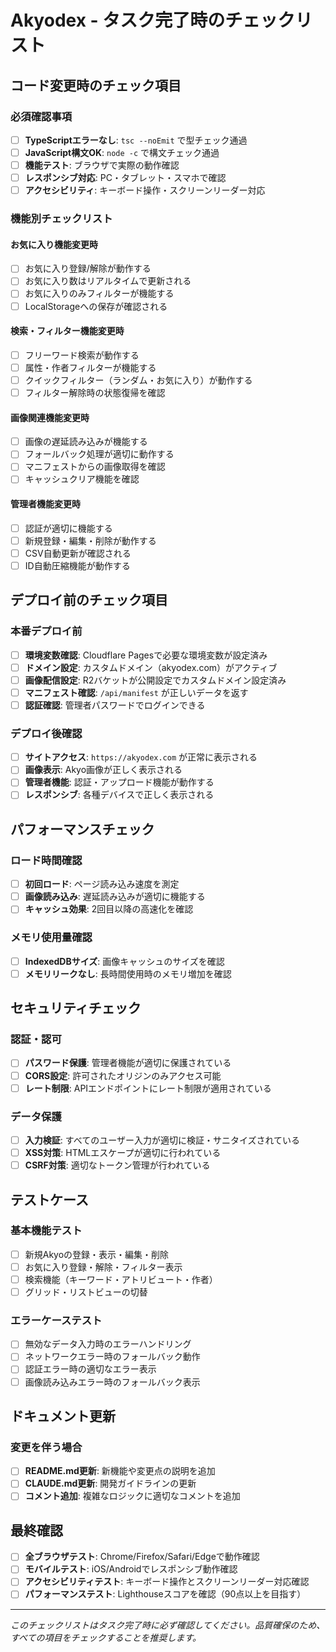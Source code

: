 # Akyodex - タスク完了時のチェックリスト

## コード変更時のチェック項目

### 必須確認事項
- [ ] **TypeScriptエラーなし**: `tsc --noEmit` で型チェック通過
- [ ] **JavaScript構文OK**: `node -c` で構文チェック通過
- [ ] **機能テスト**: ブラウザで実際の動作確認
- [ ] **レスポンシブ対応**: PC・タブレット・スマホで確認
- [ ] **アクセシビリティ**: キーボード操作・スクリーンリーダー対応

### 機能別チェックリスト

#### お気に入り機能変更時
- [ ] お気に入り登録/解除が動作する
- [ ] お気に入り数はリアルタイムで更新される
- [ ] お気に入りのみフィルターが機能する
- [ ] LocalStorageへの保存が確認される

#### 検索・フィルター機能変更時
- [ ] フリーワード検索が動作する
- [ ] 属性・作者フィルターが機能する
- [ ] クイックフィルター（ランダム・お気に入り）が動作する
- [ ] フィルター解除時の状態復帰を確認

#### 画像関連機能変更時
- [ ] 画像の遅延読み込みが機能する
- [ ] フォールバック処理が適切に動作する
- [ ] マニフェストからの画像取得を確認
- [ ] キャッシュクリア機能を確認

#### 管理者機能変更時
- [ ] 認証が適切に機能する
- [ ] 新規登録・編集・削除が動作する
- [ ] CSV自動更新が確認される
- [ ] ID自動圧縮機能が動作する

## デプロイ前のチェック項目

### 本番デプロイ前
- [ ] **環境変数確認**: Cloudflare Pagesで必要な環境変数が設定済み
- [ ] **ドメイン設定**: カスタムドメイン（akyodex.com）がアクティブ
- [ ] **画像配信設定**: R2バケットが公開設定でカスタムドメイン設定済み
- [ ] **マニフェスト確認**: `/api/manifest` が正しいデータを返す
- [ ] **認証確認**: 管理者パスワードでログインできる

### デプロイ後確認
- [ ] **サイトアクセス**: `https://akyodex.com` が正常に表示される
- [ ] **画像表示**: Akyo画像が正しく表示される
- [ ] **管理者機能**: 認証・アップロード機能が動作する
- [ ] **レスポンシブ**: 各種デバイスで正しく表示される

## パフォーマンスチェック

### ロード時間確認
- [ ] **初回ロード**: ページ読み込み速度を測定
- [ ] **画像読み込み**: 遅延読み込みが適切に機能する
- [ ] **キャッシュ効果**: 2回目以降の高速化を確認

### メモリ使用量確認
- [ ] **IndexedDBサイズ**: 画像キャッシュのサイズを確認
- [ ] **メモリリークなし**: 長時間使用時のメモリ増加を確認

## セキュリティチェック

### 認証・認可
- [ ] **パスワード保護**: 管理者機能が適切に保護されている
- [ ] **CORS設定**: 許可されたオリジンのみアクセス可能
- [ ] **レート制限**: APIエンドポイントにレート制限が適用されている

### データ保護
- [ ] **入力検証**: すべてのユーザー入力が適切に検証・サニタイズされている
- [ ] **XSS対策**: HTMLエスケープが適切に行われている
- [ ] **CSRF対策**: 適切なトークン管理が行われている

## テストケース

### 基本機能テスト
- [ ] 新規Akyoの登録・表示・編集・削除
- [ ] お気に入り登録・解除・フィルター表示
- [ ] 検索機能（キーワード・アトリビュート・作者）
- [ ] グリッド・リストビューの切替

### エラーケーステスト
- [ ] 無効なデータ入力時のエラーハンドリング
- [ ] ネットワークエラー時のフォールバック動作
- [ ] 認証エラー時の適切なエラー表示
- [ ] 画像読み込みエラー時のフォールバック表示

## ドキュメント更新

### 変更を伴う場合
- [ ] **README.md更新**: 新機能や変更点の説明を追加
- [ ] **CLAUDE.md更新**: 開発ガイドラインの更新
- [ ] **コメント追加**: 複雑なロジックに適切なコメントを追加

## 最終確認

- [ ] **全ブラウザテスト**: Chrome/Firefox/Safari/Edgeで動作確認
- [ ] **モバイルテスト**: iOS/Androidでレスポンシブ動作確認
- [ ] **アクセシビリティテスト**: キーボード操作とスクリーンリーダー対応確認
- [ ] **パフォーマンステスト**: Lighthouseスコアを確認（90点以上を目指す）

---
*このチェックリストはタスク完了時に必ず確認してください。品質確保のため、すべての項目をチェックすることを推奨します。*